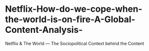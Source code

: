 # Netflix-How-do-we-cope-when-the-world-is-on-fire-A-Global-Content-Analysis-
Netflix &amp; The World — The  Sociopolitical Context behind the Content 
